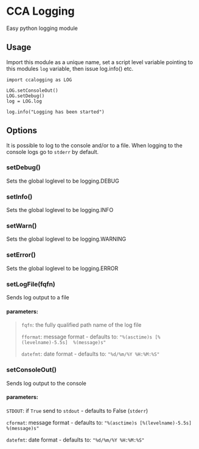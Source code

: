 # CCA Logging
Easy python logging module

## Usage
Import this module as a unique name, set a script level variable pointing to
this modules `log` variable, then issue log.info() etc.

```
import ccalogging as LOG

LOG.setConsoleOut()
LOG.setDebug()
log = LOG.log

log.info("Logging has been started")
```

## Options
It is possible to log to the console and/or to a file. When logging to the
console logs go to `stderr` by default.

### setDebug()
Sets the global loglevel to be logging.DEBUG

### setInfo()
Sets the global loglevel to be logging.INFO

### setWarn()
Sets the global loglevel to be logging.WARNING

### setError()
Sets the global loglevel to be logging.ERROR

### setLogFile(fqfn)
Sends log output to a file

#### parameters:

> `fqfn`: the fully qualified path name of the log file
>
> `fformat`: message format - defaults to: `"%(asctime)s [%(levelname)-5.5s]  %(message)s"`
>
> `datefmt`: date format - defaults to: `"%d/%m/%Y %H:%M:%S"`

### setConsoleOut()
Sends log output to the console

#### parameters:

  `STDOUT`: if `True` send to `stdout` - defaults to False (`stderr`)

  `cformat`: message format - defaults to:
    `"%(asctime)s [%(levelname)-5.5s]  %(message)s"`

  `datefmt`: date format - defaults to:
    `"%d/%m/%Y %H:%M:%S"`
